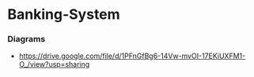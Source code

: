 # Banking-System


### Diagrams
* https://drive.google.com/file/d/1PFnGfBg6-14Vw-mvOI-17EKiUXFM1-O_/view?usp=sharing
